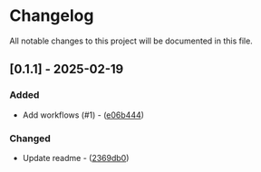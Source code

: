 # Changelog

All notable changes to this project will be documented in this file.

## [0.1.1] - 2025-02-19

### Added

- Add workflows (#1) - ([e06b444](https://github.com/beeb/awsbck/commit/e06b4449649758565bc6cc5a064fb2117cf96dc1))

### Changed

- Update readme - ([2369db0](https://github.com/beeb/awsbck/commit/2369db044f00813db0685f4e1b38253d87df6c3d))

